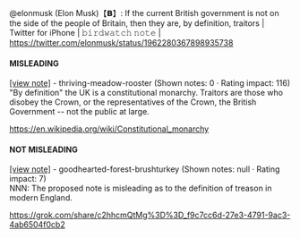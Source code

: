 @elonmusk (Elon Musk)【𝗕】: If the current British government is not on the side of the people of Britain, then they are, by definition, traitors | Twitter for iPhone | 𝚋𝚒𝚛𝚍𝚠𝚊𝚝𝚌𝚑 𝚗𝚘𝚝𝚎 | https://twitter.com/elonmusk/status/1962280367898935738

#### MISLEADING

[[view note]](https://x.com/i/birdwatch/n/1962289414111166538) - thriving-meadow-rooster (Shown notes: 0 · Rating impact: 116)\
"By definition" the UK is a constitutional monarchy. Traitors are those who disobey the Crown, or the representatives of the Crown, the British Government -- not the public at large. 

https://en.wikipedia.org/wiki/Constitutional_monarchy

#### NOT MISLEADING

[[view note]](https://x.com/i/birdwatch/n/1962339264974180588) - goodhearted-forest-brushturkey (Shown notes: null · Rating impact: 7)\
NNN: The proposed note is misleading as to the definition of treason in modern England.

https://grok.com/share/c2hhcmQtMg%3D%3D_f9c7cc6d-27e3-4791-9ac3-4ab6504f0cb2
